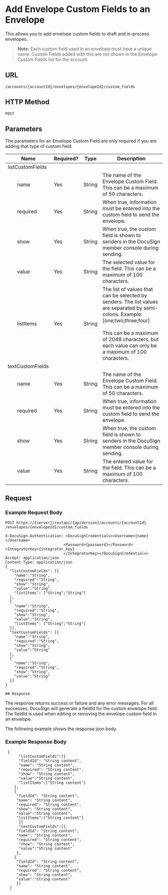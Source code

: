 # Add Envelope Custom Fields to an Envelope

This allows you to add envelope custom fields to draft and in-process envelopes.

> **Note:** Each custom field used in an envelope must have a unique name.
> Custom Fields added with this are not shown in the Envelope Custom Fields list for the account.

## URL

    /accounts/{accountId}/envelopes/{envelopeId}/custom_fields

## HTTP Method

    POST

## Parameters

The parameters for an Envelope Custom Field are only required if you are adding that type of custom field.

|Name|Required?|Type|Description|
|----|---------|----|-----------|
|listCustomFields|||
|&nbsp;&nbsp;&nbsp;&nbsp;&nbsp;&nbsp;&nbsp;name|Yes|String|The name of the Envelope Custom Field. This can be a maximum of 50 characters.|
|&nbsp;&nbsp;&nbsp;&nbsp;&nbsp;&nbsp;&nbsp;required|Yes|String|When true, information must be entered into the custom field to send the envelope.|
|&nbsp;&nbsp;&nbsp;&nbsp;&nbsp;&nbsp;&nbsp;show|Yes|String|When true, the custom field is shown to senders in the DocuSign member console during sending.|
|&nbsp;&nbsp;&nbsp;&nbsp;&nbsp;&nbsp;&nbsp;value|Yes|String|The selected value for the field. This can be a maximum of 100 characters.|
|&nbsp;&nbsp;&nbsp;&nbsp;&nbsp;&nbsp;&nbsp;listItems|Yes|String|The list of values that can be selected by senders. The list values are separated by semi-colons. Example: [one;two;three;four]<br/><br/>This can be a maximum of 2048 characters, but each value can only be a maximum of 100 characters.|
|textCustomFields|||
|&nbsp;&nbsp;&nbsp;&nbsp;&nbsp;&nbsp;&nbsp;name|Yes|String|The name of the Envelope Custom Field. This can be a maximum of 50 characters.|
|&nbsp;&nbsp;&nbsp;&nbsp;&nbsp;&nbsp;&nbsp;required|Yes|String|When true, information must be entered into the custom field to send the envelope.|
|&nbsp;&nbsp;&nbsp;&nbsp;&nbsp;&nbsp;&nbsp;show|Yes|String|When true, the custom field is shown to senders in the DocuSign member console during sending.|
|&nbsp;&nbsp;&nbsp;&nbsp;&nbsp;&nbsp;&nbsp;value|Yes|String|The entered value for the field. This can be a maximum of 100 characters.|

## Request

### Example Request Body

    POST https://{server}/restapi/{apiVersion}/accounts/{accountId}
    /envelopes/{envelopeId}/custom_fields
    
    X-DocuSign-Authentication: <DocuSignCredentials><Username>{name}</Username>
                              <Password>{password}</Password><IntegratorKey>{integrator_key}
                              </IntegratorKey></DocuSignCredentials>
    Accept: application/json
    Content-Type: application/json
    {
      "listCustomFields": [{
        "name":"String",
        "required":"String",
        "show":"String",
        "value":"String",
        "listItems": ["String";"String"]
      },
      {
        "name":"String",
        "required":"String",
        "show":"String",
        "value":"String",
        "listItems": ["String";"String"]
      }],
      "textCustomFields": [{
        "name":"String",
        "required":"String",
        "show":"String",
        "value":"String"
      },
      {
        "name":"String",
        "required":"String",
        "show":"String",
        "value":"String"
      }]
    }
    
    ## Response
    
The response returns success or failure and any error messages.
For all successes, DocuSign will generate a fieldId for the custom envelope field.
The fieldId is used when editing or removing the envelope custom field in an envelope.

The following example shows the response json body.

### Example Response Body

     {
          "listCustomFields":[{
          "fieldId": "String content",
          "name": "String content",
          "required": "String content",
          "show": "String content",
          "value":"String content",
          "listItems":["String content"]
        },
        {
         "fieldId": "String content",
         "name": "String content",
         "required": "String content",
         "show": "String content",
         "value":"String content",
         "listItems":["String content"]
          }]
          "textCustomFields":[{
         "fieldId": "String content",
         "name": "String content",
         "required": "String content",
          "show": "String content",
          "value":"String content"  
         },
        {
         "fieldId": "String content",
         "name": "String content",
         "required": "String content",
         "show": "String content",
         "value":"String content"
         }]
      }
